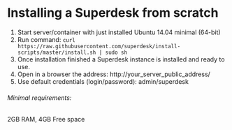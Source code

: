 # Installing a Superdesk from scratch

1. Start server/container with just installed Ubuntu 14.04 minimal (64-bit)
2. Run command:
```curl https://raw.githubusercontent.com/superdesk/install-scripts/master/install.sh | sudo sh```
4. Once installation finished a Superdesk instance is installed and ready to use.
5. Open in a browser the address: http://your_server_public_address/
6. Use default credentials (login/password): admin/superdesk

###### Minimal requirements:
2GB RAM, 4GB Free space
